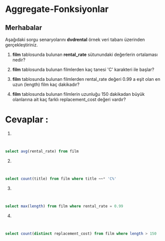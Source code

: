 # Aggregate-Fonksiyonlar

## Merhabalar 

Aşağıdaki sorgu senaryolarını **dvdrental** örnek veri tabanı üzerinden gerçekleştiriniz.

1. **film** tablosunda bulunan **rental_rate** sütunundaki değerlerin ortalaması nedir?


2. **film** tablosunda bulunan filmlerden kaç tanesi 'C' karakteri ile başlar?


3. **film** tablosunda bulunan filmlerden rental_rate değeri 0.99 a eşit olan en uzun (length) film kaç dakikadır?


4. **film** tablosunda bulunan filmlerin uzunluğu 150 dakikadan büyük olanlarına ait kaç farklı replacement_cost değeri vardır?


# Cevaplar :


1. 
```sql


select avg(rental_rate) from film 


```


2. 
```sql


select count(title) from film where title ~~* 'C%'


```


3. 
```sql


select max(length) from film where rental_rate = 0.99

```


4. 
```sql


select count(distinct replacement_cost) from film where length > 150

```